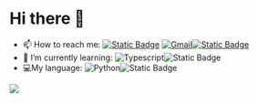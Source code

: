 # Hi there 👋

- 📫 How to reach me:  [![Static Badge](https://img.shields.io/badge/-Github-000?style=flat&logo=Github&logoColor=white)](https://github.com/minchen3943)
[![Gmail](https://img.shields.io/badge/-Gmail-c14438?style=flat&logo=Gmail&logoColor=white)](mailto:minchen3943@gmail.com)[![Static Badge](https://img.shields.io/badge/twitter-1?style=flat&logo=x&color=black)](https://x.com/minchen3943)
- 🌱 I’m currently learning:  ![Typescript](https://img.shields.io/badge/Typescript-code?style=flat&logo=Typescript&logoColor=white&labelColor=blue&color=blue)![Static Badge](https://img.shields.io/badge/Java-1?style=flat&logo=spring&logoColor=white&color=orange)
- :computer:My language:  ![Python](https://img.shields.io/badge/Python-code?style=flat&logo=python&logoColor=white&labelColor=blue&color=blue)![Static Badge](https://img.shields.io/badge/Javascript-1?style=flat&logo=javascript&logoColor=white&labelColor=%23f7df1e&color=%23f7df1e)

<img align="center" src="https://github-readme-stats.vercel.app/api/wakatime?username=minchen3943&theme=transparent&hide_border=true&layout=compact&langs_count=22" />

